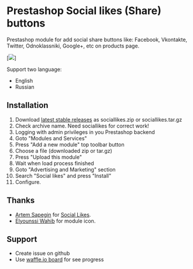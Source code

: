 # Prestashop Social likes (Share) buttons

Prestashop module for add social share buttons like: Facebook, Vkontakte, Twitter, Odnoklassniki, Google+, etc on products page.

[![](https://github.com/sbobrov85/ps-sociallikes/sociallikes.jpg)]

Support two language:

* English
* Russian

## Installation

1. Download [latest stable releases](https://github.com/sbobrov85/ps-sociallikes/releases/latest) as sociallikes.zip or sociallikes.tar.gz
1. Check archive name. Need sociallikes for correct work!
1. Logging with admin privileges in you Prestashop backend
1. Goto "Modules and Services"
1. Press "Add a new module" top toolbar button
1. Choose a file (downloaded zip or tar.gz)
1. Press "Upload this module"
1. Wait when load process finished
1. Goto "Advertising and Marketing" section
1. Search "Social likes" and press "Install"
1. Configure.

## Thanks

* [Artem Sapegin](https://github.com/sapegin) for [Social Likes](https://github.com/sapegin/social-likes/).
* [Elyounssi Wahib](https://www.iconfinder.com/Wahib) for module icon.

## Support

* Create issue on github
* Use [waffle.io board](https://waffle.io/sbobrov85/ps-sociallikes) for see progress
